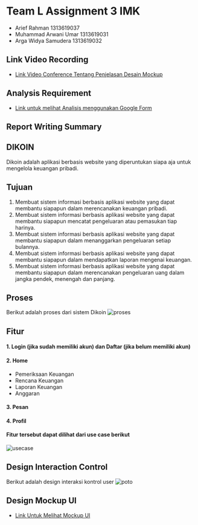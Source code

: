 # Team L Assignment 3 IMK <br>
- Arief Rahman              1313619037 <br>
- Muhammad Arwani Umar      1313619031 <br>
- Arga Widya Samudera       1313619032

## Link Video Recording <br>
- <a href = "https://youtu.be/vLceVgqu2BU">Link Video Conference Tentang Penjelasan Desain Mockup </a>

## Analysis Requirement
- <a href = "https://github.com/devreption/HCI-Dikoin/tree/main/phase1">Link untuk melihat Analisis menggunakan Google Form </a>

## Report Writing Summary


## DIKOIN <br>
Dikoin adalah aplikasi berbasis website yang diperuntukan siapa aja untuk mengelola keuangan pribadi.

## Tujuan <br>
1. 	Membuat sistem informasi berbasis aplikasi website yang dapat membantu siapapun dalam merencanakan keuangan pribadi. <br>
2. 	Membuat sistem informasi berbasis aplikasi website yang dapat membantu siapapun mencatat pengeluaran atau pemasukan tiap harinya.<br>
3. 	Membuat sistem informasi berbasis aplikasi website yang dapat membantu siapapun dalam menanggarkan pengeluaran setiap bulannya.<br>
4. 	Membuat sistem informasi berbasis aplikasi website yang dapat membantu siapapun dalam mendapatkan laporan mengenai keuangan.<br>
5. 	Membuat sistem informasi berbasis aplikasi website  yang dapat membantu siapapun dalam merencanakan pengeluaran uang dalam jangka pendek, menengah dan panjang.<br>

## Proses
Berikut adalah proses dari sistem Dikoin
![proses](https://github.com/devreption/HCI-Dikoin/blob/main/Use%20Case%2C%20Prosses%2C%20Activity%20Diagram/proses.png)

## Fitur
#### 1. Login (jika sudah memiliki akun) dan Daftar (jika belum memiliki akun)
#### 2. Home
  - Pemeriksaan Keuangan
  - Rencana Keuangan
  - Laporan Keuangan
  - Anggaran
#### 3. Pesan
#### 4. Profil
#### Fitur tersebut dapat dilihat dari use case berikut
![usecase](https://github.com/devreption/HCI-Dikoin/blob/main/Use%20Case%2C%20Prosses%2C%20Activity%20Diagram/usecase.jpeg)

## Design Interaction Control
Berikut adalah design interaksi kontrol user
![poto](https://github.com/devreption/HCI-Dikoin/blob/main/Mockup%20UI/InteraksiKontrol.png)

## Design Mockup UI <br>
- <a href = "https://github.com/devreption/HCI-Dikoin/tree/main/Mockup%20UI/User%20UI">Link Untuk Melihat Mockup UI </a>

